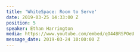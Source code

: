 ```yaml
---
title: 'WhiteSpace: Room to Serve'
date: 2019-03-25 14:33:00 Z
position: 5
speaker: Ethan Harrington
media: https://www.youtube.com/embed/qO44BRSPOeU
message_date: 2019-03-24 10:00:00 Z
---
```


